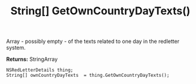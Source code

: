 ﻿---
uid: crmscript_ref_NSRedLetterDetails_GetOwnCountryDayTexts
title: String[] GetOwnCountryDayTexts()
intellisense: NSRedLetterDetails.GetOwnCountryDayTexts
keywords: NSRedLetterDetails, GetOwnCountryDayTexts
so.topic: reference
---

Array - possibly empty - of the texts related to one day in the redletter system.

**Returns:** StringArray


```crmscript
NSRedLetterDetails thing;
String[] ownCountryDayTexts  = thing.GetOwnCountryDayTexts();
```



